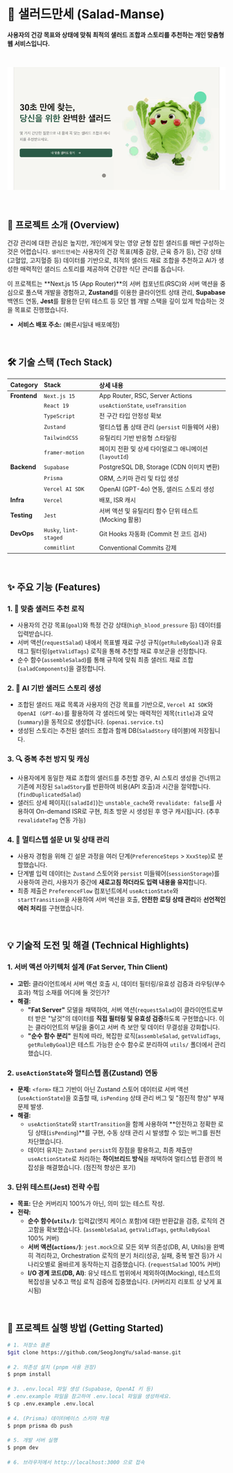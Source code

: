 # 🥗 샐러드만세 (Salad-Manse)

**사용자의 건강 목표와 상태에 맞춰 최적의 샐러드 조합과 스토리를 추천하는 개인 맞춤형 웹 서비스입니다.**

<br>

![샐러드만세 메인 데모 GIF](./public/saladmanse-demo.gif?v=3)

<br>

## 📄 프로젝트 소개 (Overview)

건강 관리에 대한 관심은 높지만, 개인에게 맞는 영양 균형 잡힌 샐러드를 매번 구성하는 것은 어렵습니다. `샐러드만세`는 사용자의 건강 목표(체중 감량, 근육 증가 등), 건강 상태(고혈압, 고지혈증 등) 데이터를 기반으로, 최적의 샐러드 재료 조합을 추천하고 AI가 생성한 매력적인 샐러드 스토리를 제공하여 건강한 식단 관리를 돕습니다.

이 프로젝트는 **Next.js 15 (App Router)**의 서버 컴포넌트(RSC)와 서버 액션을 중심으로 풀스택 개발을 경험하고, **Zustand**를 이용한 클라이언트 상태 관리, **Supabase** 백엔드 연동, **Jest**를 활용한 단위 테스트 등 모던 웹 개발 스택을 깊이 있게 학습하는 것을 목표로 진행했습니다.

* **서비스 배포 주소:** (빠른시일내 배포예정)

<br>

## 🛠️ 기술 스택 (Tech Stack)

| Category       | Stack                 | 상세 내용                                                         |
| :------------- | :-------------------- | :---------------------------------------------------------------- |
| **Frontend** | `Next.js 15`          | App Router, RSC, Server Actions                                   |
|                | `React 19`            | `useActionState`, `useTransition`                                 |
|                | `TypeScript`          | 전 구간 타입 안정성 확보                                          |
|                | `Zustand`             | 멀티스텝 폼 상태 관리 (`persist` 미들웨어 사용)                   |
|                | `TailwindCSS`         | 유틸리티 기반 반응형 스타일링                                     |
|                | `framer-motion`       | 페이지 전환 및 상세 다이얼로그 애니메이션 (`layoutId`)            |
| **Backend** | `Supabase`            | PostgreSQL DB, Storage (CDN 이미지 변환) |
|                | `Prisma`              | ORM, 스키마 관리 및 타입 생성                                     |
|                | `Vercel AI SDK`       | OpenAI (GPT-4o) 연동, 샐러드 스토리 생성                          |
| **Infra** | `Vercel`              | 배포, ISR 캐시                                                    |
| **Testing** | `Jest`                | 서버 액션 및 유틸리티 함수 단위 테스트 (Mocking 활용)             |
| **DevOps** | `Husky`, `lint-staged` | Git Hooks 자동화 (Commit 전 코드 검사)                            |
|                | `commitlint`          | Conventional Commits 강제                                         |

<br>

## ✨ 주요 기능 (Features)

### 1. 🥗 맞춤 샐러드 추천 로직
* 사용자의 건강 목표(`goal`)와 특정 건강 상태(`high_blood_pressure` 등) 데이터를 입력받습니다.
* 서버 액션(`requestSalad`) 내에서 목표별 재료 구성 규칙(`getRuleByGoal`)과 유효 태그 필터링(`getValidTags`) 로직을 통해 추천할 재료 후보군을 선정합니다.
* 순수 함수(`assembleSalad`)를 통해 규칙에 맞춰 최종 샐러드 재료 조합(`saladComponents`)을 결정합니다.

### 2. 🤖 AI 기반 샐러드 스토리 생성
* 조합된 샐러드 재료 목록과 사용자의 건강 목표를 기반으로, `Vercel AI SDK`와 `OpenAI (GPT-4o)`를 활용하여 각 샐러드에 맞는 매력적인 제목(`title`)과 요약(`summary`)을 동적으로 생성합니다. (`openai.service.ts`)
* 생성된 스토리는 추천된 샐러드 조합과 함께 DB(`SaladStory` 테이블)에 저장됩니다.

### 3. 🔍 중복 추천 방지 및 캐싱
* 사용자에게 동일한 재료 조합의 샐러드를 추천할 경우, AI 스토리 생성을 건너뛰고 기존에 저장된 `SaladStory`를 반환하여 비용(API 호출)과 시간을 절약합니다. (`findDuplicatedSalad`)
* 샐러드 상세 페이지(`[saladId]`)는 `unstable_cache`와 `revalidate: false`를 사용하여 On-demand ISR로 구현, 최초 방문 시 생성된 후 영구 캐시됩니다. (추후 `revalidateTag` 연동 가능)

### 4. 📝 멀티스텝 설문 UI 및 상태 관리
* 사용자 경험을 위해 긴 설문 과정을 여러 단계(`PreferenceSteps` > `XxxStep`)로 분할했습니다.
* 단계별 입력 데이터는 `Zustand` 스토어와 `persist` 미들웨어(`sessionStorage`)를 사용하여 관리, 사용자가 중간에 **새로고침 하더라도 입력 내용을 유지**합니다.
* 최종 제출은 `PreferenceFlow` 컴포넌트에서 `useActionState`와 `startTransition`을 사용하여 서버 액션을 호출, **안전한 로딩 상태 관리**와 **선언적인 에러 처리**를 구현했습니다.

<br>

## 💡 기술적 도전 및 해결 (Technical Highlights)

### 1. 서버 액션 아키텍처 설계 (Fat Server, Thin Client)
* **고민:** 클라이언트에서 서버 액션 호출 시, 데이터 필터링/유효성 검증과 라우팅(부수효과) 책임 소재를 어디에 둘 것인가?
* **해결:**
    * **"Fat Server"** 모델을 채택하여, 서버 액션(`requestSalad`)이 클라이언트로부터 받은 "날것"의 데이터를 **직접 필터링 및 유효성 검증**하도록 구현했습니다. 이는 클라이언트의 부담을 줄이고 서버 측 보안 및 데이터 무결성을 강화합니다.
    * **"순수 함수 분리"** 원칙에 따라, 복잡한 로직(`assembleSalad`, `getValidTags`, `getRuleByGoal`)은 테스트 가능한 순수 함수로 분리하여 `utils/` 폴더에서 관리했습니다.

### 2. `useActionState`와 멀티스텝 폼(Zustand) 연동
* **문제:** `<form>` 태그 기반이 아닌 Zustand 스토어 데이터로 서버 액션(`useActionState`)을 호출할 때, `isPending` 상태 관리 버그 및 "점진적 향상" 부재 문제 발생.
* **해결:**
    * `useActionState`와 `startTransition`을 함께 사용하여 **안전하고 정확한 로딩 상태(`isPending`)**를 구현, 수동 상태 관리 시 발생할 수 있는 버그를 원천 차단했습니다.
    * 데이터 유지는 `Zustand persist`의 장점을 활용하고, 최종 제출만 `useActionState`로 처리하는 **하이브리드 방식**을 채택하여 멀티스텝 환경의 복잡성을 해결했습니다. (점진적 향상은 포기)

### 3. 단위 테스트(Jest) 전략 수립
* **목표:** 단순 커버리지 100%가 아닌, 의미 있는 테스트 작성.
* **전략:**
    * **순수 함수(`utils/`)**: 입력값(엣지 케이스 포함)에 대한 반환값을 검증, 로직의 견고함을 확보했습니다. (`assembleSalad`, `getValidTags`, `getRuleByGoal` 100% 커버)
    * **서버 액션(`actions/`)**: `jest.mock`으로 모든 외부 의존성(DB, AI, Utils)을 완벽히 격리하고, Orchestration 로직의 분기 처리(성공, 실패, 중복 발견 등)가 시나리오별로 올바르게 동작하는지 검증했습니다. (`requestSalad` 100% 커버)
    * **I/O 경계 코드(DB, AI)**: 유닛 테스트 범위에서 제외하여(Mocking), 테스트의 복잡성을 낮추고 핵심 로직 검증에 집중했습니다. (커버리지 리포트 상 낮게 표시됨)

<br>

## 🚀 프로젝트 실행 방법 (Getting Started)

```bash
# 1. 저장소 클론
$git clone https://github.com/SeogJongYu/salad-manse.git

# 2. 의존성 설치 (pnpm 사용 권장)
$ pnpm install

# 3. .env.local 파일 생성 (Supabase, OpenAI 키 등)
# .env.example 파일을 참고하여 .env.local 파일을 생성하세요.
$ cp .env.example .env.local

# 4. (Prisma) 데이터베이스 스키마 적용
$ pnpm prisma db push

# 5. 개발 서버 실행
$ pnpm dev

# 6. 브라우저에서 http://localhost:3000 으로 접속
